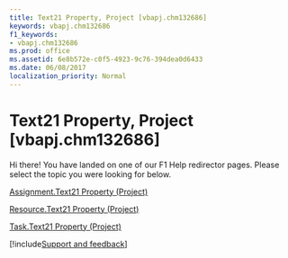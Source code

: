 ```yaml
---
title: Text21 Property, Project [vbapj.chm132686]
keywords: vbapj.chm132686
f1_keywords:
- vbapj.chm132686
ms.prod: office
ms.assetid: 6e8b572e-c0f5-4923-9c76-394dea0d6433
ms.date: 06/08/2017
localization_priority: Normal
---
```



# Text21 Property, Project [vbapj.chm132686]

Hi there! You have landed on one of our F1 Help redirector pages. Please select the topic you were looking for below.

[Assignment.Text21 Property (Project)](https://msdn.microsoft.com/library/f74a6191-36e3-fa12-326c-5bd65d1741e1%28Office.15%29.aspx)

[Resource.Text21 Property (Project)](https://msdn.microsoft.com/library/ddbd4692-21a0-348c-fb73-423f574050c7%28Office.15%29.aspx)

[Task.Text21 Property (Project)](https://msdn.microsoft.com/library/74fbc857-4e7d-829a-2ed0-72b639a4bc50%28Office.15%29.aspx)

[!include[Support and feedback](~/includes/feedback-boilerplate.md)]